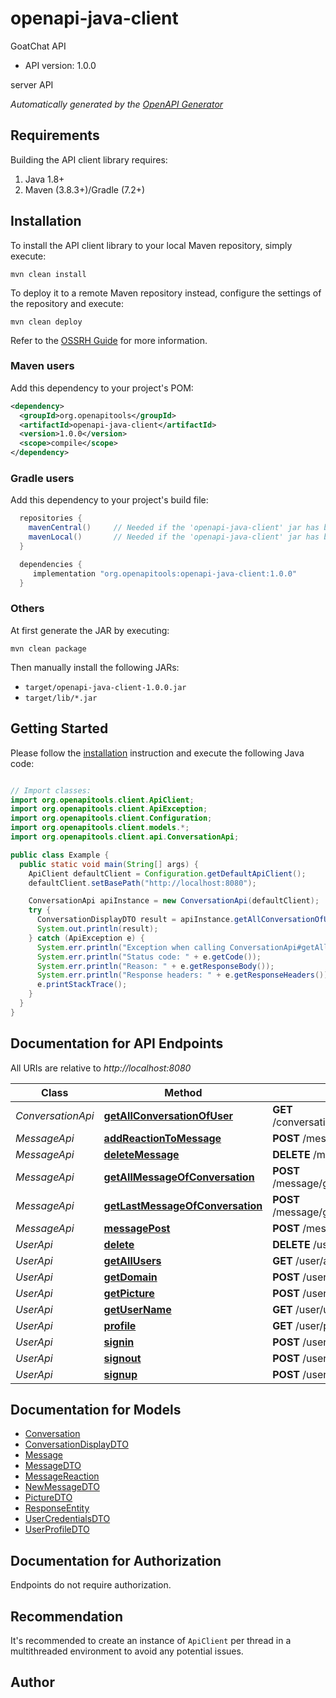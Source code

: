 # openapi-java-client

GoatChat API
- API version: 1.0.0

server API


*Automatically generated by the [OpenAPI Generator](https://openapi-generator.tech)*


## Requirements

Building the API client library requires:
1. Java 1.8+
2. Maven (3.8.3+)/Gradle (7.2+)

## Installation

To install the API client library to your local Maven repository, simply execute:

```shell
mvn clean install
```

To deploy it to a remote Maven repository instead, configure the settings of the repository and execute:

```shell
mvn clean deploy
```

Refer to the [OSSRH Guide](http://central.sonatype.org/pages/ossrh-guide.html) for more information.

### Maven users

Add this dependency to your project's POM:

```xml
<dependency>
  <groupId>org.openapitools</groupId>
  <artifactId>openapi-java-client</artifactId>
  <version>1.0.0</version>
  <scope>compile</scope>
</dependency>
```

### Gradle users

Add this dependency to your project's build file:

```groovy
  repositories {
    mavenCentral()     // Needed if the 'openapi-java-client' jar has been published to maven central.
    mavenLocal()       // Needed if the 'openapi-java-client' jar has been published to the local maven repo.
  }

  dependencies {
     implementation "org.openapitools:openapi-java-client:1.0.0"
  }
```

### Others

At first generate the JAR by executing:

```shell
mvn clean package
```

Then manually install the following JARs:

* `target/openapi-java-client-1.0.0.jar`
* `target/lib/*.jar`

## Getting Started

Please follow the [installation](#installation) instruction and execute the following Java code:

```java

// Import classes:
import org.openapitools.client.ApiClient;
import org.openapitools.client.ApiException;
import org.openapitools.client.Configuration;
import org.openapitools.client.models.*;
import org.openapitools.client.api.ConversationApi;

public class Example {
  public static void main(String[] args) {
    ApiClient defaultClient = Configuration.getDefaultApiClient();
    defaultClient.setBasePath("http://localhost:8080");

    ConversationApi apiInstance = new ConversationApi(defaultClient);
    try {
      ConversationDisplayDTO result = apiInstance.getAllConversationOfUser();
      System.out.println(result);
    } catch (ApiException e) {
      System.err.println("Exception when calling ConversationApi#getAllConversationOfUser");
      System.err.println("Status code: " + e.getCode());
      System.err.println("Reason: " + e.getResponseBody());
      System.err.println("Response headers: " + e.getResponseHeaders());
      e.printStackTrace();
    }
  }
}

```

## Documentation for API Endpoints

All URIs are relative to *http://localhost:8080*

Class | Method | HTTP request | Description
------------ | ------------- | ------------- | -------------
*ConversationApi* | [**getAllConversationOfUser**](docs/ConversationApi.md#getAllConversationOfUser) | **GET** /conversation/getAllConversationsOfUser | GET conversation/getAllConversationsOfUser
*MessageApi* | [**addReactionToMessage**](docs/MessageApi.md#addReactionToMessage) | **POST** /message/addReactionToMessage | POST message/addReactionToMessage
*MessageApi* | [**deleteMessage**](docs/MessageApi.md#deleteMessage) | **DELETE** /message/deleteMessage/{id} | DELETE message/deleteMessage/{id}
*MessageApi* | [**getAllMessageOfConversation**](docs/MessageApi.md#getAllMessageOfConversation) | **POST** /message/getAllMessagesOfConversation | POST message/getAllMessagesOfConversation
*MessageApi* | [**getLastMessageOfConversation**](docs/MessageApi.md#getLastMessageOfConversation) | **POST** /message/getLastMessagesOfConversation | POST message/getLastMessagesOfConversation
*MessageApi* | [**messagePost**](docs/MessageApi.md#messagePost) | **POST** /message | POST message
*UserApi* | [**delete**](docs/UserApi.md#delete) | **DELETE** /user/{login} | DELETE user/{login}
*UserApi* | [**getAllUsers**](docs/UserApi.md#getAllUsers) | **GET** /user/all | GET user/all
*UserApi* | [**getDomain**](docs/UserApi.md#getDomain) | **POST** /user/getDomain | POST user/getDomain
*UserApi* | [**getPicture**](docs/UserApi.md#getPicture) | **POST** /user/getPicture | POST user/getPicture
*UserApi* | [**getUserName**](docs/UserApi.md#getUserName) | **GET** /user/username | GET user/username
*UserApi* | [**profile**](docs/UserApi.md#profile) | **GET** /user/profile | GET user/profile
*UserApi* | [**signin**](docs/UserApi.md#signin) | **POST** /user/signin | POST user/signin
*UserApi* | [**signout**](docs/UserApi.md#signout) | **POST** /user/signout | POST user/signout
*UserApi* | [**signup**](docs/UserApi.md#signup) | **POST** /user/signup | POST user/signup


## Documentation for Models

 - [Conversation](docs/Conversation.md)
 - [ConversationDisplayDTO](docs/ConversationDisplayDTO.md)
 - [Message](docs/Message.md)
 - [MessageDTO](docs/MessageDTO.md)
 - [MessageReaction](docs/MessageReaction.md)
 - [NewMessageDTO](docs/NewMessageDTO.md)
 - [PictureDTO](docs/PictureDTO.md)
 - [ResponseEntity](docs/ResponseEntity.md)
 - [UserCredentialsDTO](docs/UserCredentialsDTO.md)
 - [UserProfileDTO](docs/UserProfileDTO.md)


<a id="documentation-for-authorization"></a>
## Documentation for Authorization

Endpoints do not require authorization.


## Recommendation

It's recommended to create an instance of `ApiClient` per thread in a multithreaded environment to avoid any potential issues.

## Author




